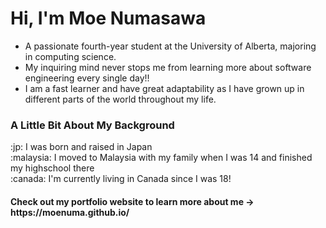 <h1>Hi, I'm Moe Numasawa</h1>
<ul>
  <li>A passionate fourth-year student at the University of Alberta, majoring in computing science.</li>
  <li>My inquiring mind never stops me from learning more about software engineering every single day!!</li>
  <li>I am a fast learner and have great adaptability as I have grown up in different parts of the world throughout my life.</li>
</ul>
<h3>A Little Bit About My Background</h3>
  :jp: I was born and raised in Japan <br>
  :malaysia: I moved to Malaysia with my family when I was 14 and finished my highschool there <br>
  :canada: I'm currently living in Canada since I was 18! <br>
  
 <h4>Check out my portfolio website to learn more about me -> https://moenuma.github.io/</h4>
